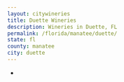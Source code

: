 ```yaml
---
layout: citywineries
title: Duette Wineries
description: Wineries in Duette, FL
permalink: /florida/manatee/duette/
state: fl
county: manatee
city: duette
---
```

-
